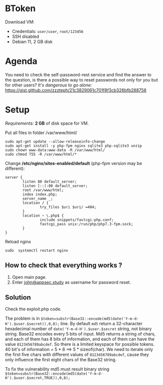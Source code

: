 
# BToken 

Download VM:
* Credentials: ```user/user```, ```root/123456```
* SSH disabled
* Debian 11, 2 GB disk

# Agenda

You need to check the self-password-rest service and find the answer to the question, is there a possible way to reset passwords not only for you but for other users?
*It's dangerous to go alone:*
https://gist.github.com/zzzteph/21c3829061c701f8f3cb326bfb288758

# Setup

*Requirements:*  **2 GB** of disk space for VM.

Put all files in folder /var/www/html/

```
sudo apt-get update --allow-releaseinfo-change
sudo apt-get install -y php-fpm nginx sqlite3 php-sqlite3 unzip
sudo chown www-data:www-data -R /var/www/html/
sudo chmod 755 -R /var/www/html/*

```

Change **/etc/nginx/sites-enabled/default** (php-fpm version may be different):

```
server {
        listen 80 default_server;
        listen [::]:80 default_server;
        root /var/www/html;
        index index.php;
        server_name _;
        location / {
                try_files $uri $uri/ =404;
        }
        location ~ \.php$ {
                include snippets/fastcgi-php.conf;
                fastcgi_pass unix:/run/php/php7.3-fpm.sock;
        }
}
```

Reload nginx

```
sudo  systemctl restart nginx
 ```



## How to check that everything works ?

1. Open main page.
2. Enter john@appsec.study as username for password reset.
 

## Solution

Check the exploit.php code.

The problem is in ```$token=substr(Base32::encode(md5(date('Y-m-d-H').$user.$secret)),0,8);``` line. By default ```md5``` return a 32-character hexadecimal number of ```date('Y-m-d-H').$user.$secret``` string, not binary string.
Base32 encodes every 5 bits of input. Md5 returns a string of chars, and each of them has 8 bits of information, and each of them can have the value ```0123456789abcdef```. So there is a limited keyspace for possible tokens. 40 bit's of information = 5 * 8 ==> 5 * sizeof(char). We need to iterate only the first five chars with different values of ```0123456789abcdef```, cause they only influence the first eight chars of the Base32 string.

To fix the vulnerability md5 must result binary string
```$token=substr(Base32::encode(md5(date('Y-m-d-H').$user.$secret,TRUE)),0,8);```

